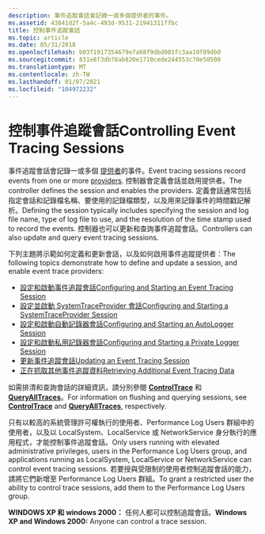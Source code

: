 ```yaml
---
description: 事件追蹤會話會記錄一或多個提供者的事件。
ms.assetid: 43841d2f-5a4c-493d-9531-21941311ffbc
title: 控制事件追蹤會話
ms.topic: article
ms.date: 05/31/2018
ms.openlocfilehash: b03f1917354679e7a68f9dbd001fc3aa10f09db0
ms.sourcegitcommit: 831e8f3db78ab820e1710cede244553c70e50500
ms.translationtype: MT
ms.contentlocale: zh-TW
ms.lasthandoff: 01/07/2021
ms.locfileid: "104972232"
---
```

# <a name="controlling-event-tracing-sessions"></a><span data-ttu-id="afb78-103">控制事件追蹤會話</span><span class="sxs-lookup"><span data-stu-id="afb78-103">Controlling Event Tracing Sessions</span></span>

<span data-ttu-id="afb78-104">事件追蹤會話會記錄一或多個 [提供者](providing-events.md)的事件。</span><span class="sxs-lookup"><span data-stu-id="afb78-104">Event tracing sessions record events from one or more [providers](providing-events.md).</span></span> <span data-ttu-id="afb78-105">控制器會定義會話並啟用提供者。</span><span class="sxs-lookup"><span data-stu-id="afb78-105">The controller defines the session and enables the providers.</span></span> <span data-ttu-id="afb78-106">定義會話通常包括指定會話和記錄檔名稱、要使用的記錄檔類型，以及用來記錄事件的時間戳記解析。</span><span class="sxs-lookup"><span data-stu-id="afb78-106">Defining the session typically includes specifying the session and log file name, type of log file to use, and the resolution of the time stamp used to record the events.</span></span> <span data-ttu-id="afb78-107">控制器也可以更新和查詢事件追蹤會話。</span><span class="sxs-lookup"><span data-stu-id="afb78-107">Controllers can also update and query event tracing sessions.</span></span>

<span data-ttu-id="afb78-108">下列主題將示範如何定義和更新會話，以及如何啟用事件追蹤提供者：</span><span class="sxs-lookup"><span data-stu-id="afb78-108">The following topics demonstrate how to define and update a session, and enable event trace providers:</span></span>

-   [<span data-ttu-id="afb78-109">設定和啟動事件追蹤會話</span><span class="sxs-lookup"><span data-stu-id="afb78-109">Configuring and Starting an Event Tracing Session</span></span>](configuring-and-starting-an-event-tracing-session.md)
-   [<span data-ttu-id="afb78-110">設定並啟動 SystemTraceProvider 會話</span><span class="sxs-lookup"><span data-stu-id="afb78-110">Configuring and Starting a SystemTraceProvider Session</span></span>](configuring-and-starting-a-systemtraceprovider-session.md)
-   [<span data-ttu-id="afb78-111">設定和啟動自動記錄器會話</span><span class="sxs-lookup"><span data-stu-id="afb78-111">Configuring and Starting an AutoLogger Session</span></span>](configuring-and-starting-an-autologger-session.md)
-   [<span data-ttu-id="afb78-112">設定和啟動私用記錄器會話</span><span class="sxs-lookup"><span data-stu-id="afb78-112">Configuring and Starting a Private Logger Session</span></span>](configuring-and-starting-a-private-logger-session.md)
-   [<span data-ttu-id="afb78-113">更新事件追蹤會話</span><span class="sxs-lookup"><span data-stu-id="afb78-113">Updating an Event Tracing Session</span></span>](updating-an-event-tracing-session.md)
-   [<span data-ttu-id="afb78-114">正在抓取其他事件追蹤資料</span><span class="sxs-lookup"><span data-stu-id="afb78-114">Retrieving Additional Event Tracing Data</span></span>](retrieving-additional-event-tracing-data.md)

<span data-ttu-id="afb78-115">如需排清和查詢會話的詳細資訊，請分別參閱 [**ControlTrace**](/windows/win32/api/evntrace/nf-evntrace-controltracea) 和 [**QueryAllTraces**](/windows/win32/api/evntrace/nf-evntrace-queryalltracesa)。</span><span class="sxs-lookup"><span data-stu-id="afb78-115">For information on flushing and querying sessions, see [**ControlTrace**](/windows/win32/api/evntrace/nf-evntrace-controltracea) and [**QueryAllTraces**](/windows/win32/api/evntrace/nf-evntrace-queryalltracesa), respectively.</span></span>

<span data-ttu-id="afb78-116">只有以較高的系統管理許可權執行的使用者、Performance Log Users 群組中的使用者，以及以 LocalSystem、LocalService 或 NetworkService 身分執行的應用程式，才能控制事件追蹤會話。</span><span class="sxs-lookup"><span data-stu-id="afb78-116">Only users running with elevated administrative privileges, users in the Performance Log Users group, and applications running as LocalSystem, LocalService or NetworkService can control event tracing sessions.</span></span> <span data-ttu-id="afb78-117">若要授與受限制的使用者控制追蹤會話的能力，請將它們新增至 Performance Log Users 群組。</span><span class="sxs-lookup"><span data-stu-id="afb78-117">To grant a restricted user the ability to control trace sessions, add them to the Performance Log Users group.</span></span>

<span data-ttu-id="afb78-118">**WINDOWS XP 和 windows 2000：** 任何人都可以控制追蹤會話。</span><span class="sxs-lookup"><span data-stu-id="afb78-118">**Windows XP and Windows 2000:** Anyone can control a trace session.</span></span>

 

 
